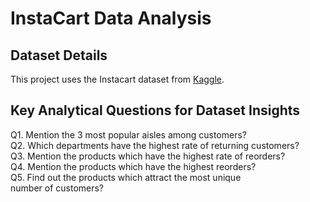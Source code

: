 # InstaCart Data Analysis

## Dataset Details
This project uses the Instacart dataset from [Kaggle](https://www.kaggle.com/competitions/instacart-market-basket-analysis/data).

## Key Analytical Questions for Dataset Insights

Q1. Mention the 3 most popular aisles among customers?
<br>
Q2. Which departments have the highest rate of returning customers?
<br>
Q3. Mention the products which have the highest rate of reorders?
<br>
Q4. Mention the products which have the highest reorders?
<br>
Q5. Find out the products which attract the most unique number of customers?

